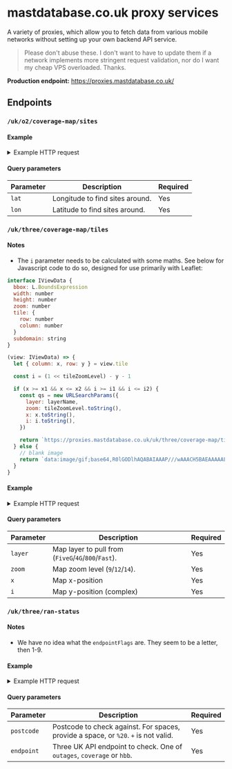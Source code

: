 # mastdatabase.co.uk proxy services

A variety of proxies, which allow you to fetch data from various mobile networks without setting up your own backend API service.

> Please don't abuse these. I don't want to have to update them if a network implements more stringent request validation, nor do I want my cheap VPS overloaded. Thanks.

**Production endpoint:** https://proxies.mastdatabase.co.uk/

## Endpoints

### `/uk/o2/coverage-map/sites`

#### Example

<details>
<summary>Example HTTP request</summary>

```
GET https://proxies.mastdatabase.co.uk/uk/o2/coverage-map/sites?lat=50.8290026634407&lon=-0.1409800773142767 HTTP/2.0

{
  "info": [
    "This service is provided free-of-charge (for now), courtesy of dav.network.",
    "If you use this a lot, please consider supporting me: https://github.com/sponsors/davwheat",
    "Documenation is found at https://github.com/davwheat/mastdatabase-api-proxy-services#readme",
    "Anyway, the raw data from the API you wanted is found below! Enjoy!"
  ],
  "ok": true,
  "data": {
    "customer": "68AA7B45",
    "raster_values": [
      {
        "layer": 0,
        "raw": -72,
        "cat": 1
      },
      {
        "layer": 1,
        "raw": -94,
        "cat": 2
      },
      {
        "layer": 2,
        "raw": -80,
        "cat": 1
      }
    ],
    "total": 29,
    "avg_distance": 587.6543156399999,
    "grid_srs": 900913,
    "search_point": {
      "geojson": {
        "type": "Point",
        "coordinates": [
          -0.133479,
          50.961951
        ]
      },
      "point": {
        "lon": -0.133479,
        "lat": 50.961951
      },
      "point_grid": {
        "x": -14858,
        "y": 6614566,
        "srs": 900913
      }
    },
    "search_results": [],
    "records": [
      {
        "counter": 1,
        "id": "1668930",
        "point": {
          "lon": -0.1334716849144785,
          "lat": 50.996626435877374
        },
        "point_grid": {
          "x": -14858,
          "y": 6620697
        },
        "distance": {
          "miles": 0.03885,
          "km": 0.06216000000000001
        }
      },
      {
        "counter": 2,
        "id": "1076714",
        "point": {
          "lon": -0.11657750716227708,
          "lat": 50.984763867269876
        },
        "point_grid": {
          "x": -12977.348735253887,
          "y": 6618599.069652313
        },
        "distance": {
          "miles": 0.01311,
          "km": 0.020976
        }
      },
      {
        "counter": 3,
        "id": "1891576",
        "point": {
          "lon": -0.08924432094756422,
          "lat": 50.985318781758714
        },
        "point_grid": {
          "x": -9934.632364074329,
          "y": 6618697.195967455
        },
        "distance": {
          "miles": 0.04207,
          "km": 0.06731200000000001
        }
      }
    ]
  }
}
```

</details>

#### Query parameters

| Parameter | Description                     | Required |
| --------- | ------------------------------- | -------- |
| `lat`     | Longitude to find sites around. | Yes      |
| `lon`     | Latitude to find sites around.  | Yes      |

### `/uk/three/coverage-map/tiles`

#### Notes

- The `i` parameter needs to be calculated with some maths. See below for Javascript code to do so, designed for use primarily with Leaflet:

```js
interface IViewData {
  bbox: L.BoundsExpression
  width: number
  height: number
  zoom: number
  tile: {
    row: number
    column: number
  }
  subdomain: string
}

(view: IViewData) => {
  let { column: x, row: y } = view.tile

  const i = (1 << tileZoomLevel) - y - 1

  if (x >= x1 && x <= x2 && i >= i1 && i <= i2) {
    const qs = new URLSearchParams({
      layer: layerName,
      zoom: tileZoomLevel.toString(),
      x: x.toString(),
      i: i.toString(),
    })

    return `https://proxies.mastdatabase.co.uk/uk/three/coverage-map/tiles?${qs.toString()}`
  } else {
    // blank image
    return `data:image/gif;base64,R0lGODlhAQABAIAAAP///wAAACH5BAEAAAAALAAAAAABAAEAAAICRAEAOw==`
  }
}
```

#### Example

<details>
<summary>Example HTTP request</summary>

```

GET https://proxies.mastdatabase.co.uk/uk/three/coverage-map/tiles?layer=FiveG&zoom=14&x=8137&i=10885 HTTP/2.0

<Binary PNG data>
```

</details>

#### Query parameters

| Parameter | Description                                         | Required |
| --------- | --------------------------------------------------- | -------- |
| `layer`   | Map layer to pull from (`FiveG`/`4G`/`800`/`Fast`). | Yes      |
| `zoom`    | Map zoom level (`9`/`12`/`14`).                     | Yes      |
| `x`       | Map x-position                                      | Yes      |
| `i`       | Map y-position (complex)                            | Yes      |

### `/uk/three/ran-status`

#### Notes

- We have no idea what the `endpointFlags` are. They seem to be a letter, then 1-9.

#### Example

<details>
<summary>Example HTTP request</summary>

```
GET https://proxies.mastdatabase.co.uk/uk/three/ran-status?postcode=SW1A%201AA&endpoint=coverage HTTP/2.0

{
  "info": [
    "This service is provided free-of-charge (for now), courtesy of dav.network.",
    "If you use this a lot, please consider supporting me: https://github.com/sponsors/davwheat",
    "Documenation is found at https://github.com/davwheat/mastdatabase-api-proxy-services#readme",
    "Anyway, the raw data from the API you wanted is found below! Enjoy!"
  ],
  "ok": true,
  "data": {
    "data": {
      "outages": {
        "SW1A1AA": {
          "endpoint": "NOISSUEFOUND",
          "endpointFlags": [
            "c3"
          ]
        }
      },
      "content": {
        "NOISSUEFOUND": {
          "headline": "",
          "body": "We're not planning any maintenance for your area."
        }
      }
    }
  }
}
```

</details>

#### Query parameters

| Parameter  | Description                                                                         | Required |
| ---------- | ----------------------------------------------------------------------------------- | -------- |
| `postcode` | Postcode to check against. For spaces, provide a space, or `%20`. `+` is not valid. | Yes      |
| `endpoint` | Three UK API endpoint to check. One of `outages`, `coverage` or `hbb`.              | Yes      |

```

```
